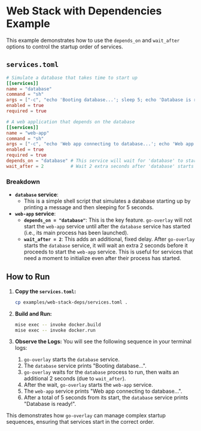 # Web Stack with Dependencies Example

This example demonstrates how to use the `depends_on` and `wait_after` options to control the startup order of services.

## `services.toml`

```toml
# Simulate a database that takes time to start up
[[services]]
name = "database"
command = "sh"
args = ["-c", "echo 'Booting database...'; sleep 5; echo 'Database is ready!'"]
enabled = true
required = true

# A web application that depends on the database
[[services]]
name = "web-app"
command = "sh"
args = ["-c", "echo 'Web app connecting to database...'; echo 'Web app started successfully!'"]
enabled = true
required = true
depends_on = "database" # This service will wait for 'database' to start
wait_after = 2          # Wait 2 extra seconds after 'database' starts
```

### Breakdown

- **`database` service**:
    - This is a simple shell script that simulates a database starting up by printing a message and then sleeping for 5 seconds.
- **`web-app` service**:
    - **`depends_on = "database"`**: This is the key feature. `go-overlay` will not start the `web-app` service until after the `database` service has started (i.e., its main process has been launched).
    - **`wait_after = 2`**: This adds an additional, fixed delay. After `go-overlay` starts the `database` service, it will wait an extra 2 seconds before it proceeds to start the `web-app` service. This is useful for services that need a moment to initialize even after their process has started.

## How to Run

1.  **Copy the `services.toml`:**

    ```bash
    cp examples/web-stack-deps/services.toml .
    ```

2.  **Build and Run:**

    ```bash
    mise exec -- invoke docker.build
    mise exec -- invoke docker.run
    ```

3.  **Observe the Logs:**
    You will see the following sequence in your terminal logs:
    1.  `go-overlay` starts the `database` service.
    2.  The `database` service prints "Booting database...".
    3.  `go-overlay` waits for the `database` process to run, then waits an additional 2 seconds (due to `wait_after`).
    4.  After the wait, `go-overlay` starts the `web-app` service.
    5.  The `web-app` service prints "Web app connecting to database...".
    6.  After a total of 5 seconds from its start, the `database` service prints "Database is ready!".

This demonstrates how `go-overlay` can manage complex startup sequences, ensuring that services start in the correct order.
